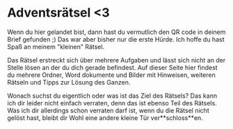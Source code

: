 # Adventsrätsel <3

<p>
Wenn du hier gelandet bist, dann hast du vermutlich den QR code in deinem Brief gefunden ;) Das war aber bisher nur die erste Hürde. Ich hoffe du hast Spaß an meinem "kleinen" Rätsel. 
</p>
<p>
Das Rätsel erstreckt sich über mehrere Aufgaben und lässt sich nicht an der Stelle lösen an der du dich gerade befindest. Auf dieser Seite hier findest du mehrere Ordner, Word dokumente und Bilder mit Hinweisen, weiteren Rätseln und Tipps zur Lösung des Ganzen. 
</p>
<p> 
Wonach suchst du eigentlich oder was ist das Ziel des Rätsels? Das kann ich dir leider nicht einfach verraten, denn das ist ebenso Teil des Rätsels. Was ich dir allerdings schon verraten darf ist, wenn du die Rätsel nicht gelöst hast, bleibt dir Wohl eine andere kleine Tür ver**schloss**en.
</p>
